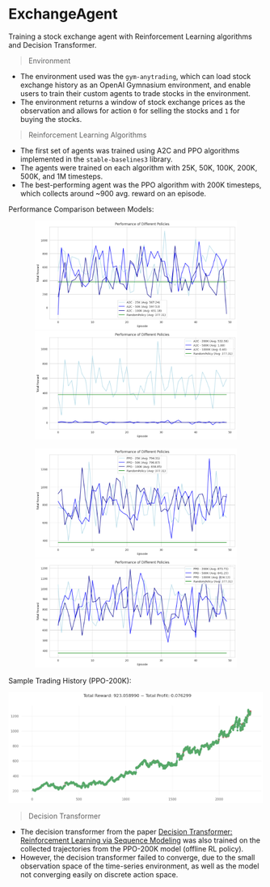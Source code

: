 # ExchangeAgent

Training a stock exchange agent with Reinforcement Learning algorithms and Decision Transformer.

> Environment

- The environment used was the `gym-anytrading`, which can load stock exchange history as an OpenAI Gymnasium environment, and enable users to train their custom agents to trade stocks in the environment.
- The environment returns a window of stock exchange prices as the observation and allows for action `0` for selling the stocks and `1` for buying the stocks.

> Reinforcement Learning Algorithms

- The first set of agents was trained using A2C and PPO algorithms implemented in the `stable-baselines3` library.
- The agents were trained on each algorithm with 25K, 50K, 100K, 200K, 500K, and 1M timesteps.
- The best-performing agent was the PPO algorithm with 200K timesteps, which collects around ~900 avg. reward on an episode.

Performance Comparison between Models:
<p align="center">
  <img src="./data/random-a2c-25-50-100-steps-comparison-chart.png" alt="random-a2c-25-50-100-steps-comparison-chart.png" width="400"/>
  <img src="./data/random-a2c-200-500-1000-steps-comparison-chart.png" alt="random-a2c-200-500-1000-steps-comparison-chart.png" width="400"/>
</p>
<p align="center">
  <img src="./data/random-ppo-25-50-100-steps-comparison-chart.png" alt="random-ppo-25-50-100-steps-comparison-chart.png" width="400"/>
  <img src="./data/random-ppo-200-500-1000-steps-comparison-chart.png" alt="random-ppo-200-500-1000-steps-comparison-chart.png" width="400"/>
</p>

Sample Trading History (PPO-200K):
<p align="center">
  <img src="./data/ppo-200-stock-exchange-graph.png" alt="ppo-200-stock-exchange-graph.png" width="600"/>
</p>

> Decision Transformer

- The decision transformer from the paper [Decision Transformer: Reinforcement Learning via Sequence Modeling](https://arxiv.org/abs/2106.01345) was also trained on the collected trajectories from the PPO-200K model (offline RL policy).
- However, the decision transformer failed to converge, due to the small observation space of the time-series environment, as well as the model not converging easily on discrete action space.
